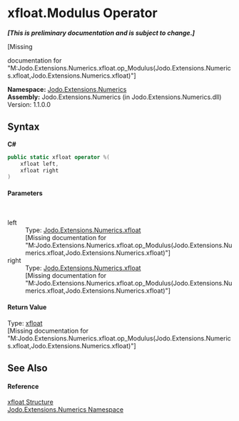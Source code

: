 # xfloat.Modulus Operator 
 _**\[This is preliminary documentation and is subject to change.\]**_

\[Missing <summary> documentation for "M:Jodo.Extensions.Numerics.xfloat.op_Modulus(Jodo.Extensions.Numerics.xfloat,Jodo.Extensions.Numerics.xfloat)"\]

**Namespace:**&nbsp;<a href="N_Jodo_Extensions_Numerics">Jodo.Extensions.Numerics</a><br />**Assembly:**&nbsp;Jodo.Extensions.Numerics (in Jodo.Extensions.Numerics.dll) Version: 1.1.0.0

## Syntax

**C#**<br />
``` C#
public static xfloat operator %(
	xfloat left,
	xfloat right
)
```


#### Parameters
&nbsp;<dl><dt>left</dt><dd>Type: <a href="T_Jodo_Extensions_Numerics_xfloat">Jodo.Extensions.Numerics.xfloat</a><br />\[Missing <param name="left"/> documentation for "M:Jodo.Extensions.Numerics.xfloat.op_Modulus(Jodo.Extensions.Numerics.xfloat,Jodo.Extensions.Numerics.xfloat)"\]</dd><dt>right</dt><dd>Type: <a href="T_Jodo_Extensions_Numerics_xfloat">Jodo.Extensions.Numerics.xfloat</a><br />\[Missing <param name="right"/> documentation for "M:Jodo.Extensions.Numerics.xfloat.op_Modulus(Jodo.Extensions.Numerics.xfloat,Jodo.Extensions.Numerics.xfloat)"\]</dd></dl>

#### Return Value
Type: <a href="T_Jodo_Extensions_Numerics_xfloat">xfloat</a><br />\[Missing <returns> documentation for "M:Jodo.Extensions.Numerics.xfloat.op_Modulus(Jodo.Extensions.Numerics.xfloat,Jodo.Extensions.Numerics.xfloat)"\]

## See Also


#### Reference
<a href="T_Jodo_Extensions_Numerics_xfloat">xfloat Structure</a><br /><a href="N_Jodo_Extensions_Numerics">Jodo.Extensions.Numerics Namespace</a><br />